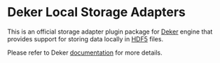# Deker Local Storage Adapters

This is an official storage adapter plugin package for
[Deker](https://github.com/openweathermap/deker) engine that provides support for storing data
locally in [HDF5](https://www.hdfgroup.org/solutions/hdf5/) files.

Please refer to Deker [documentation](https://docs.deker.io) for more details.
